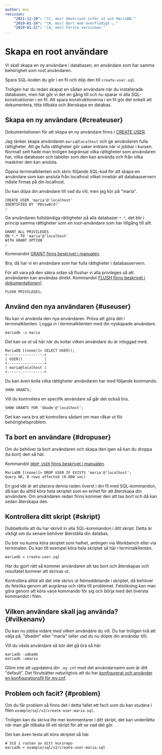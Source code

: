 ```yaml
---
author: mos
revision:
    "2021-12-20": "(C, mos) Omskriven inför v2 och MariaDB."
    "2019-01-24": "(B, mos) Bort med överflödigt ;."
    "2019-01-21": "(A, mos) Första versionen."
...
```

Skapa en root användare
==================================

Vi skall skapa en ny användare i databasen, en användare som har samma behörighet som root användaren.

Spara SQL-koden du gör i en fil och döp den till `create-user.sql`.

Troligen har du redan skapat en sådan användare när du installerade databasen, men här gör vi det en gång till och nu sparar vi alla SQL-konstruktioner i en fil. Att spara konstruktionerna i en fil gör det enkelt att dokumentera, titta tillbaka och återskapa en databas.



Skapa en ny användare {#createuser}
--------------------------------------

Dokumentationen för att skapa en ny användare finns i [CREATE USER](https://mariadb.com/kb/en/create-user/).

Jag tänker skapa användaren `maria@localhost` och ge användaren fulla rättigheter. Att ge fulla rättigheter gör saker enklare när vi jobbar i kursen. Normalt sett hade man troligen begränsat vilka rättigheter som användaren har, vilka databaser och tabeller som den kan använda och från vilka maskiner den kan ansluta.

Öppna terminalklienten och skriv följande SQL-kod för att skapa en användare som kan ansluta från localhost vilket innebär att databasservern måste finnas på din localhost.

Du kan döpa din användare till vad du vill, men jag kör på "maria".

```text
CREATE USER 'maria'@'localhost'
IDENTIFIED BY 'P@ssw0rd!'
;
```

Ge användaren fullständiga rättigheter på alla databaser `*.*`, det blir i princip samma rättigheter som en root-användare som har tillgång till allt.

```text
GRANT ALL PRIVILEGES
ON *.* TO 'maria'@'localhost'
WITH GRANT OPTION
;
```

Kommandot [GRANT finns beskrivet i manualen](https://mariadb.com/kb/en/grant/).

Bra, då har vi en användare som har fulla rättigheter i databasservern.

För att vara på den säkra sidan så flushar vi alla privileges så att användaren kan användas direkt. Kommandot [FLUSH finns beskrivet i dokumentationen](https://mariadb.com/kb/en/flush/)]

```text
FLUSH PRIVILEGES;
```



Använd den nya användaren {#useuser}
--------------------------------------

Nu kan vi använda den nya användaren. Pröva att göra det i terminalklienten. Logga in i terminalklienten med din nyskapade användare.

```text
mariadb -u maria
```

Det kan se ut så här när du kollar vilken användare du är inloggad med.

```text
MariaDB [(none)]> SELECT USER();
+-----------------+
| USER()          |
+-----------------+
| maria@localhost |
+-----------------+
```

Du kan även kolla vilka rättigheter användaren har med följande kommando.

```text
SHOW GRANTS;
```

Vill du kontrollera en specifik användare så går det också bra.

```text
SHOW GRANTS FOR 'dbadm'@'localhost';
```

Det kan vara bra att kontrollera sådant om man råkar ut för behörighetsproblem.



Ta bort en användare {#dropuser}
--------------------------------------

Om du behöver ta bort användaren och skapa den igen så kan du droppa (ta bort) den så här.

Kommandot [`DROP USER` finns beskrivet i manualen](https://mariadb.com/kb/en/drop-user/).

```text
MariaDB [(none)]> DROP USER IF EXISTS 'maria'@'localhost';
Query OK, 0 rows affected (0.000 sec)
```

En god idé är att placera denna raden överst i din fil med SQL-kommandon, då kan du alltid köra hela skriptet som en enhet för att återskapa din användare. Om användaren redan finns kommer den att tas bort och då kan sedan återskapa den.



Kontrollera ditt skript {#skript}
--------------------------------------

Dubbelkolla att du har skrivit in alla SQL-kommandon i ditt skript. Detta är viktigt om du senare behöver återställa din databas.

Du bör nu kunna köra skriptet som helhet, antingen via Workbench eller via terminalen. Du kan till exempel köra hela skriptet så här i terminalklienten.

```text
mariadb < create-user.sql
```

Har du gjort rätt så kommer användaren att tas bort och återskapas och resultatet kommer att skrivas ut.

Kontrollera alltid att det inte skrivs ut felmeddelande i skriptet, då behöver du felsöka genom att avgränsa och rätta till problemet. Felsökning kan man göra genom att köra varje kommando för sig och börja med det översta kommandot i filen.



Vilken användare skall jag använda? {#vilkenanv}
--------------------------------------

Du kan nu jobba vidare med vilken användare du vill. Du har troligen två att välja på, "dbadm" eller "maria" (eller vad du nu döpte din användar till).

Vill du växla användare så bör det gå bra så här.

```text
mariadb -udbadm
mariadb -umaria
```

Glöm inte att uppdatera din `.my.cnf` med det användarnamn som är ditt "default". Det förutsätter naturligtvis att du har [konfigurerat och använder en konfigurationsfil för my.cnf](coachen/mariadb-klient-och-my-cnf).



Problem och facit? {#problem}
--------------------------------------

Om du får problem så finns det i detta fallet ett facit som du kan studera i filen `example/sql/v2/create-user-maria.sql`.

Troligen kan du skriva lite mer kommentarer i ditt skript, det kan underlätta när man går tillbaka till ett skript för att se vad det gör.

Det kan även testa att köra skriptet så här.

```text
# Stå i rooten av ditt kursrepo
mariadb < example/sql/v2/create-user-maria.sql
```
